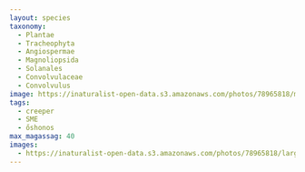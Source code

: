 ```yaml
---
layout: species
taxonomy:
  - Plantae
  - Tracheophyta
  - Angiospermae
  - Magnoliopsida
  - Solanales
  - Convolvulaceae
  - Convolvulus
image: https://inaturalist-open-data.s3.amazonaws.com/photos/78965818/medium.jpg
tags:
  - creeper
  - SME
  - őshonos
max_magassag: 40
images:
  - https://inaturalist-open-data.s3.amazonaws.com/photos/78965818/large.jpg
---
```


